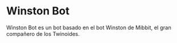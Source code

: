 # Winston Bot

Winston Bot es un bot basado en el bot Winston de Mibbit, el gran compañero de los Twinoides.

